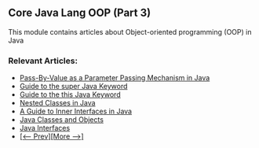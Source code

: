 ## Core Java Lang OOP (Part 3)

This module contains articles about Object-oriented programming (OOP) in Java

### Relevant Articles: 
- [Pass-By-Value as a Parameter Passing Mechanism in Java](https://www.baeldung.com/java-pass-by-value-or-pass-by-reference)
- [Guide to the super Java Keyword](https://www.baeldung.com/java-super)
- [Guide to the this Java Keyword](https://www.baeldung.com/java-this)
- [Nested Classes in Java](https://www.baeldung.com/java-nested-classes)
- [A Guide to Inner Interfaces in Java](https://www.baeldung.com/java-inner-interfaces)
- [Java Classes and Objects](https://www.baeldung.com/java-classes-objects)
- [Java Interfaces](https://www.baeldung.com/java-interfaces)
- [[<-- Prev]](/core-java-modules/core-java-lang-oop-2)[[More -->]](/core-java-modules/core-java-lang-oop-4)
